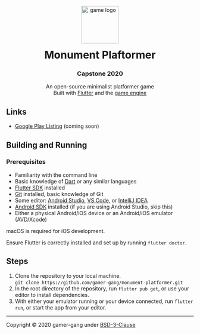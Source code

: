 <p align="center">
  <img src="https://github.com/gamer-gang/monument-platformer/raw/v2/android/app/src/main/res/mipmap-xxxhdpi/icon.png" alt="game logo" width="100" />
</p>
<h1 align="center" style="margin-top: 0;">Monument Plaftormer</h1>
<h3 align="center">Capstone 2020</h3>
<p align="center">
  An open-source minimalist platformer game <br />
  Built with <a href="https://flutter.dev" target="_blank">Flutter</a> and the <a href="https://flame-engine.org" target="_blank">game engine</a>
</p>

## Links

- [Google Play Listing](https://www.youtube.com/watch?v=dQw4w9WgXcQ) (coming soon)

## Building and Running

### Prerequisites

- Familiarity with the command line
- Basic knowledge of [Dart](https://dart.dev) or any similar languages
- [Flutter SDK](https://flutter.dev/docs/get-started/install) installed
- [Git](https://git-scm.com/downloads) installed, basic knowledge of Git
- Some editor: [Android Studio](https://developer.android.com/studio), [VS Code](https://code.visualstudio.com/), or [IntelliJ IDEA](https://www.jetbrains.com/idea/)
- [Android SDK](https://developer.android.com/studio/index.html) installed (if you are using Android Studio, skip this)
- Either a physical Android/iOS device or an Android/iOS emulator (AVD/Xcode)

macOS is required for iOS development.

Ensure Flutter is correctly installed and set up by running `flutter doctor`.

## Steps

1. Clone the repository to your local machine.  
   `git clone https://github.com/gamer-gang/monument-platformer.git`
2. In the root directory of the repository, run `flutter pub get`, or use your editor to install dependencies.
3. With either your emulator running or your device connected, run `flutter run`, or start the app from your editor.

---

Copyright © 2020 gamer-gang under [BSD-3-Clause](https://github.com/gamer-gang/monument-platformer/blob/v2/LICENSE)
